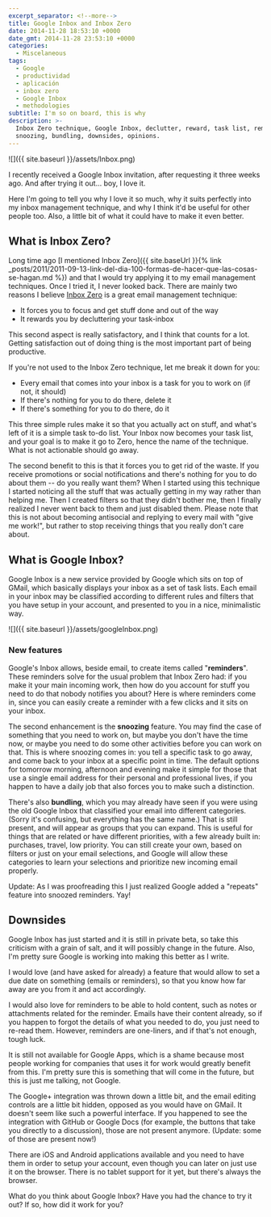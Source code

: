 ```yaml
---
excerpt_separator: <!--more-->
title: Google Inbox and Inbox Zero
date: 2014-11-28 18:53:10 +0000
date_gmt: 2014-11-28 23:53:10 +0000
categories:
  - Miscelaneous
tags:
  - Google
  - productividad
  - aplicación
  - inbox zero
  - Google Inbox
  - methodologies
subtitle: I'm so on board, this is why
description: >-
  Inbox Zero technique, Google Inbox, declutter, reward, task list, reminders,
  snoozing, bundling, downsides, opinions.
---
```



![]({{ site.baseurl }}/assets/Inbox.png)

I recently received a Google Inbox invitation, after requesting it three weeks ago. And after trying it out... boy, I love it.

Here I'm going to tell you why I love it so much, why it suits perfectly into my inbox management technique, and why I think it'd be useful for other people too. Also, a little bit of what it could have to make it even better.

<!--more-->

## What is Inbox Zero?

Long time ago [I mentioned Inbox Zero]({{ site.baseUrl }}{% link _posts/2011/2011-09-13-link-del-dia-100-formas-de-hacer-que-las-cosas-se-hagan.md %}) and that I would try applying it to my email management techniques. Once I tried it, I never looked back. There are mainly two reasons I believe [Inbox Zero](http://www.43folders.com/izero) is a great email management technique:

- It forces you to focus and get stuff done and out of the way
- It rewards you by decluttering your task-inbox

This second aspect is really satisfactory, and I think that counts for a lot. Getting satisfaction out of doing thing is the most important part of being productive.

If you're not used to the Inbox Zero technique, let me break it down for you:

- Every email that comes into your inbox is a task for you to work on (if not, it should)
- If there's nothing for you to do there, delete it
- If there's something for you to do there, do it

This three simple rules make it so that you actually act on stuff, and what's left of it is a simple task to-do list. Your Inbox now becomes your task list, and your goal is to make it go to Zero, hence the name of the technique. What is not actionable should go away.

The second benefit to this is that it forces you to get rid of the waste. If you receive promotions or social notifications and there's nothing for you to do about them -- do you really want them? When I started using this technique I started noticing all the stuff that was actually getting in my way rather than helping me. Then I created filters so that they didn't bother me, then I finally realized I never went back to them and just disabled them. Please note that this is not about becoming antisocial and replying to every mail with "give me work!", but rather to stop receiving things that you really don't care about.

## What is Google Inbox?

Google Inbox is a new service provided by Google which sits on top of GMail, which basically displays your inbox as a set of task lists. Each email in your inbox may be classified according to different rules and filters that you have setup in your account, and presented to you in a nice, minimalistic way.

![]({{ site.baseurl }}/assets/googleInbox.png)

### New features

Google's Inbox allows, beside email, to create items called "**reminders**". These reminders solve for the usual problem that Inbox Zero had: if you make it your main incoming work, then how do you account for stuff you need to do that nobody notifies you about? Here is where reminders come in, since you can easily create a reminder with a few clicks and it sits on your inbox.

The second enhancement is the **snoozing** feature. You may find the case of something that you need to work on, but maybe you don't have the time now, or maybe you need to do some other activities before you can work on that. This is where snoozing comes in:  you tell a specific task to go away, and come back to your inbox at a specific point in time. The default options for tomorrow morning, afternoon and evening make it simple for those that use a single email address for their personal and professional lives, if you happen to have a daily job that also forces you to make such a distinction.

There's also **bundling**, which you may already have seen if you were using the old Google Inbox that classified your email into different categories. (Sorry it's confusing, but everything has the same name.) That is still present, and will appear as groups that you can expand. This is useful for things that are related or have different priorities, with a few already built in: purchases, travel, low priority. You can still create your own, based on filters or just on your email selections, and Google will allow these categories to learn your selections and prioritize new incoming email properly.

Update: As I was proofreading this I just realized Google added a "repeats" feature into snoozed reminders. Yay!

## Downsides

Google Inbox has just started and it is still in private beta, so take this criticism with a grain of salt, and it will possibly change in the future. Also, I'm pretty sure Google is working into making this better as I write.

I would love (and have asked for already) a feature that would allow to set a due date on something (emails or reminders), so that you know how far away are you from it and act accordingly.

I would also love for reminders to be able to hold content, such as notes or attachments related for the reminder. Emails have their content already, so if you happen to forgot the details of what you needed to do, you just need to re-read them. However, reminders are one-liners, and if that's not enough, tough luck.

It is still not available for Google Apps, which is a shame because most people working for companies that uses it for work would greatly benefit from this. I'm pretty sure this is something that will come in the future, but this is just me talking, not Google.

The Google+ integration was thrown down a little bit, and the email editing controls are a little bit hidden, opposed as you would have on GMail. It doesn't seem like such a powerful interface. If you happened to see the integration with GitHub or Google Docs (for example, the buttons that take you directly to a discussion), those are not present anymore. (Update: some of those are present now!)

There are iOS and Android applications available and you need to have them in order to setup your account, even though you can later on just use it on the browser. There is no tablet support for it yet, but there's always the browser.

What do you think about Google Inbox? Have you had the chance to try it out? If so, how did it work for you?

